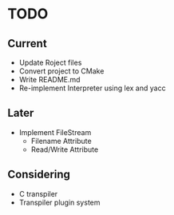 # TODO

## Current
- Update Roject files
- Convert project to CMake
- Write README.md
- Re-implement Interpreter using lex and yacc

## Later
- Implement FileStream
    - Filename Attribute
    - Read/Write Attribute

## Considering
- C transpiler
- Transpiler plugin system
